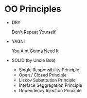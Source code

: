 # OO Principles
* DRY

    Don't Repeat Yourself

* YAGNI

    You Aint Gonna Need It

* SOLID (by Uncle Bob)
    * Single Responsibility Principle
    * Open / Closed Principle
    * Liskov Substitution Principle
    * Inteface Seggregation Principle
    * Dependency Injection Principle